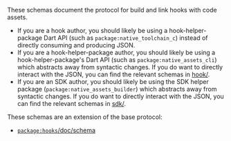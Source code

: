These schemas document the protocol for build and link hooks with code assets.

* If you are a hook author, you should likely be using a hook-helper-package
  Dart API (such as `package:native_toolchain_c`) instead of directly consuming
  and producing JSON.
* If you are a hook-helper-package author, you should likely be using a
  hook-helper-package's Dart API (such as `package:native_assets_cli`) which
  abstracts away from syntactic changes. If you do want to directly interact
  with the JSON, you can find the relevant schemas in [hook/](hook/).
* If you are an SDK author, you should likely be using the SDK helper package
  (`package:native_assets_builder`) which abstracts away from syntactic changes.
  If you do want to directly interact with the JSON, you can find the relevant
  schemas in [sdk/](sdk/).

These schemas are an extension of the base protocol:

* [`package:hooks`/doc/schema](../../../hooks/doc/schema/)
